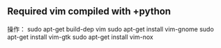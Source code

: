 ## Required vim compiled with +python

操作：
sudo apt-get build-dep vim
sudo apt-get install vim-gnome
sudo apt-get install vim-gtk
sudo apt-get install vim-nox
